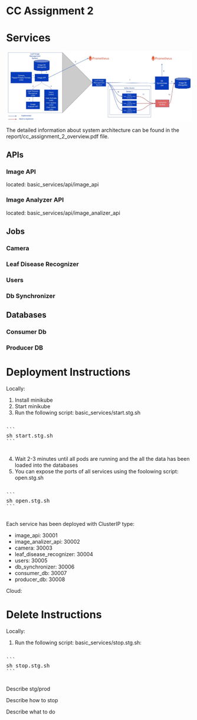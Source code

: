 # CC Assignment 2

# Services

![The entire system](images/2023.10.09%20-%201.jpg)

The detailed information about system architecture can be found in the report/cc_assignment_2_overview.pdf file.

## APIs

### Image API

located: basic_services/api/image_api

### Image Analyzer API

located: basic_services/api/image_analizer_api

## Jobs

### Camera

### Leaf Disease Recognizer

### Users

### Db Synchronizer

## Databases

### Consumer Db

### Producer DB

# Deployment Instructions

Locally:

1. Install minikube
2. Start minikube
3. Run the following script: basic_services/start.stg.sh
<pre>

```
sh start.stg.sh
```

</pre>

4. Wait 2-3 minutes until all pods are running and the all the data has been loaded into the databases
5. You can expose the ports of all services using the foolowing script: open.stg.sh

<pre>

```
sh open.stg.sh
```

</pre>

Each service has been deployed with ClusterIP type:

- image_api: 30001
- image_analizer_api: 30002
- camera: 30003
- leaf_disease_recognizer: 30004
- users: 30005
- db_synchronizer: 30006
- consumer_db: 30007
- producer_db: 30008

Cloud:

#

# Delete Instructions

Locally:

1. Run the following script: basic_services/stop.stg.sh:

<pre>

```
sh stop.stg.sh
```

</pre>

Describe stg/prod

Describe how to stop

Describe what to do

